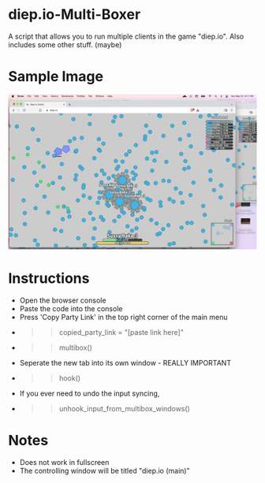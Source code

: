 # diep.io-Multi-Boxer
A script that allows you to run multiple clients in the game "diep.io". Also includes some other stuff. (maybe)

# Sample Image
![Alt text](/diep.io-multiboxer-sample-image.png)

# Instructions
- Open the browser console
- Paste the code into the console
- Press 'Copy Party Link' in the top right corner of the main menu
- >> copied_party_link = "[paste link here]"
- >> multibox()
- Seperate the new tab into its own window - REALLY IMPORTANT
- >> hook()
- If you ever need to undo the input syncing, 
- >>  unhook_input_from_multibox_windows()

# Notes
- Does not work in fullscreen
- The controlling window will be titled "diep.io (main)"
